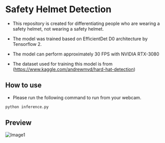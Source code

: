 # Safety Helmet Detection

- This repository is created for differentiating people who are wearing a safety helmet, not wearing a safety helmet.

- The model was trained based on EfficientDet D0 architecture by Tensorflow 2.

- The model can perform approximately 30 FPS with NVIDIA RTX-3080

- The dataset used for training this model is from (https://www.kaggle.com/andrewmvd/hard-hat-detection)

## How to use

- Please run the following command to run from your webcam.

```python
python inference.py
```

## Preview

![Image1](https://raw.githubusercontent.com/chunmusic/Safety_Helmet_Detection/tree/master/screenshot/output.gif)
